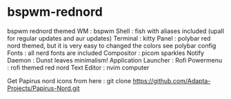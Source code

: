 # bspwm-rednord
bspwm rednord themed
WM : bspwm
Shell : fish with aliases included (upall for regular updates and aur updates)
Terminal : kitty 
Panel : polybar red nord themed, but it is very easy to changed the colors see polybar config
Fonts : all nerd fonts are included
Compositor : picom sparkles
Notify Daemon : Dunst leaves minimalism!
Application Launcher : Rofi
Powermenu : rofi themed red nord 
Text Editor : nvim computer

Get  Papirus nord icons from here : git clone https://github.com/Adapta-Projects/Papirus-Nord.git

